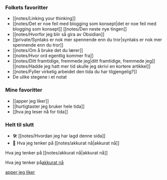 ### Folkets favoritter
- [[notes/Linking your thinking]]
- [[notes/Det er noe feil med blogging som konsept|det er noe feil med blogging som konsept]]
[[notes/Den neste nye tingen]]
- [[notes/Hvorfor jeg blir så gira av Obsidian]]
- [[private/Syntaks er nok mer spennende enn du tror|syntaks er nok mer spennende enn du tror]]
- [[notes/Om å bruke det du lærer]]
- [[notes/Hvor ord egentlig kommer fra]]
- [[notes/Ditt framtidige, fremmede jeg|ditt framtidige, fremmede jeg]]
[[notes/Hadde jeg hatt mer tid skulle jeg skrivi en kortere artikkel]]
- [[notes/Fyller virkelig arbeidet den tida du har tilgjengelig?]]
- De ulike stegene i et notat


### Mine favoritter
- [[apper jeg liker]]
- [[hurtigtaster jeg bruker hele tida]]
- [[hva jeg leser nå for tida]]

### Helt til slutt
- 🛠️ [[notes/Hvordan jeg har lagd denne sida]]
- 🤔 Hva jeg tenker på [[notes/akkurat nå|akkurat nå]]

Hva jeg tenker på [[notes/akkurat nå|akkurat nå]]




Hva jeg tenker på<a href="/quartz/notes/akkurat-nå" rel="noopener" class="internal-link" data-src="/quartz/notes/akkurat-nå">akkurat nå</a>


<a href="/quartz/notes/apper-jeg-liker" rel="noopener" class="internal-link" data-src="/quartz/notes/apper-jeg-liker">apper jeg liker</a>